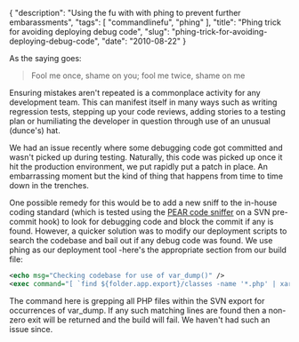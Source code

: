 {
    "description": "Using the fu with with phing to prevent further embarassments",
    "tags": [
        "commandlinefu",
        "phing"
    ],
    "title": "Phing trick for avoiding deploying debug code",
    "slug": "phing-trick-for-avoiding-deploying-debug-code",
    "date": "2010-08-22"
}

As the saying goes:

> Fool me once, shame on you; fool me twice, shame on me

Ensuring mistakes aren't repeated is a commonplace activity for any
development team. This can manifest itself in many ways such as writing
regression tests, stepping up your code reviews, adding stories to a
testing plan or humiliating the developer in question through use of an
unusual (dunce's) hat.

We had an issue recently where some debugging code got committed and
wasn't picked up during testing. Naturally, this code was picked up once
it hit the production environment, we put rapidly put a patch in place.
An embarrassing moment but the kind of thing that happens from time to
time down in the trenches.

One possible remedy for this would be to add a new sniff to the in-house
coding standard (which is tested using the [PEAR code
sniffer](http://pear.php.net/package/PHP_CodeSniffer/redirected) on a
SVN pre-commit hook) to look for debugging code and block the commit if
any is found. However, a quicker solution was to modify our deployment
scripts to search the codebase and bail out if any debug code was found.
We use phing as our deployment tool -here's the appropriate section from
our build file:

``` xml
<echo msg="Checking codebase for use of var_dump()" />
<exec command="[ `find ${folder.app.export}/classes -name '*.php' | xargs grep -nr '\(^\s*|\s\+\)var_dump(.*\?);' | wc -l` -eq 0 ]" dir="." checkreturn="true" />
```

The command here is grepping all PHP files within the SVN export for
occurrences of var\_dump. If any such matching lines are found then a
non-zero exit will be returned and the build will fail. We haven't had
such an issue since.
